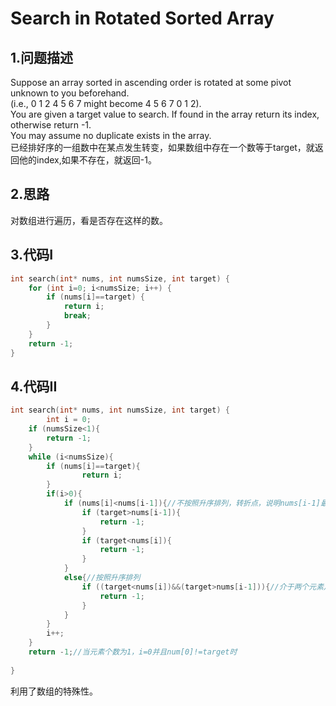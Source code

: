 Search in Rotated Sorted Array
===

1.问题描述
----

Suppose an array sorted in ascending order is rotated at some pivot unknown to you beforehand.<br>
(i.e., 0 1 2 4 5 6 7 might become 4 5 6 7 0 1 2).<br>
You are given a target value to search. If found in the array return its index, otherwise return -1.<br>
You may assume no duplicate exists in the array.<br>
已经排好序的一组数中在某点发生转变，如果数组中存在一个数等于target，就返回他的index,如果不存在，就返回-1。

2.思路
---

对数组进行遍历，看是否存在这样的数。

3.代码I
---

```c
int search(int* nums, int numsSize, int target) {
    for (int i=0; i<numsSize; i++) {
        if (nums[i]==target) {
            return i;
            break;
        }
    }
    return -1;
}
```

4.代码II
---

```c
int search(int* nums, int numsSize, int target) {
        int i = 0;
    if (numsSize<1){
        return -1;
    }
    while (i<numsSize){
        if (nums[i]==target){
                return i;
        }
        if(i>0){
            if (nums[i]<nums[i-1]){//不按照升序排列，转折点，说明nums[i-1]最大，nums[i]最小
                if (target>nums[i-1]){
                    return -1;
                }
                if (target<nums[i]){
                    return -1;
                }
            }
            else{//按照升序排列
                if ((target<nums[i])&&(target>nums[i-1])){//介于两个元素之间
                    return -1;
                }
            }
        }
        i++;
    }
    return -1;//当元素个数为1，i=0并且num[0]!=target时
    
}
```

利用了数组的特殊性。

